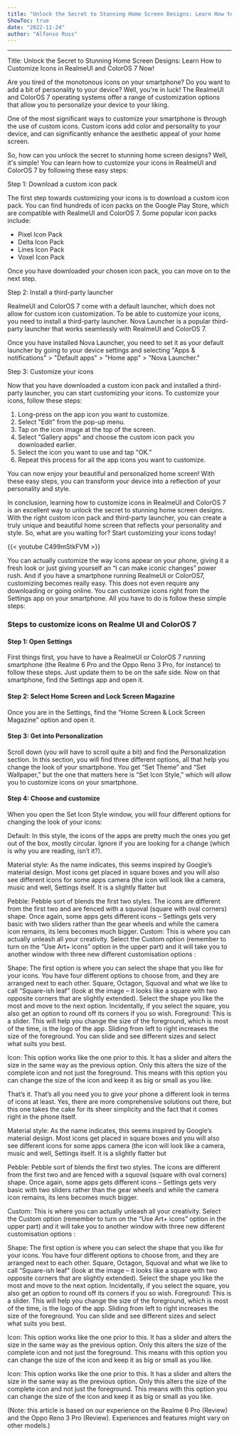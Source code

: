 ```yaml
---
title: "Unlock the Secret to Stunning Home Screen Designs: Learn How to Customize Icons in RealmeUI and ColorOS 7 Now!"
ShowToc: true 
date: "2022-11-24"
author: "Alfonso Russ"
---
```

*****
Title: Unlock the Secret to Stunning Home Screen Designs: Learn How to Customize Icons in RealmeUI and ColorOS 7 Now!

Are you tired of the monotonous icons on your smartphone? Do you want to add a bit of personality to your device? Well, you're in luck! The RealmeUI and ColorOS 7 operating systems offer a range of customization options that allow you to personalize your device to your liking.

One of the most significant ways to customize your smartphone is through the use of custom icons. Custom icons add color and personality to your device, and can significantly enhance the aesthetic appeal of your home screen.

So, how can you unlock the secret to stunning home screen designs? Well, it's simple! You can learn how to customize your icons in RealmeUI and ColorOS 7 by following these easy steps:

Step 1: Download a custom icon pack

The first step towards customizing your icons is to download a custom icon pack. You can find hundreds of icon packs on the Google Play Store, which are compatible with RealmeUI and ColorOS 7. Some popular icon packs include:

- Pixel Icon Pack
- Delta Icon Pack
- Lines Icon Pack
- Voxel Icon Pack

Once you have downloaded your chosen icon pack, you can move on to the next step.

Step 2: Install a third-party launcher

RealmeUI and ColorOS 7 come with a default launcher, which does not allow for custom icon customization. To be able to customize your icons, you need to install a third-party launcher. Nova Launcher is a popular third-party launcher that works seamlessly with RealmeUI and ColorOS 7.

Once you have installed Nova Launcher, you need to set it as your default launcher by going to your device settings and selecting "Apps & notifications" > "Default apps" > "Home app" > "Nova Launcher."

Step 3: Customize your icons

Now that you have downloaded a custom icon pack and installed a third-party launcher, you can start customizing your icons. To customize your icons, follow these steps:

1. Long-press on the app icon you want to customize.
2. Select "Edit" from the pop-up menu.
3. Tap on the icon image at the top of the screen.
4. Select "Gallery apps" and choose the custom icon pack you downloaded earlier.
5. Select the icon you want to use and tap "OK."
6. Repeat this process for all the app icons you want to customize.

You can now enjoy your beautiful and personalized home screen! With these easy steps, you can transform your device into a reflection of your personality and style.

In conclusion, learning how to customize icons in RealmeUI and ColorOS 7 is an excellent way to unlock the secret to stunning home screen designs. With the right custom icon pack and third-party launcher, you can create a truly unique and beautiful home screen that reflects your personality and style. So, what are you waiting for? Start customizing your icons today!

{{< youtube C499mStkFVM >}} 




You can actually customize the way icons appear on your phone, giving it a fresh look or just giving yourself an “I can make iconic changes” power rush. And if you have a smartphone running RealmeUI or ColorOS7, customizing becomes really easy. This does not even require any downloading or going online. You can customize icons right from the Settings app on your smartphone.
All you have to do is follow these simple steps:

 
### Steps to customize icons on Realme UI and ColorOS 7
 
#### Step 1: Open Settings



First things first, you have to have a RealmeUI or ColorOS 7 running smartphone (the Realme 6 Pro and the Oppo Reno 3 Pro, for instance) to follow these steps. Just update them to be on the safe side. Now on that smartphone, find the Settings app and open it.

 
#### Step 2: Select Home Screen and Lock Screen Magazine



Once you are in the Settings, find the “Home Screen & Lock Screen Magazine” option and open it.

 
#### Step 3: Get into Personalization



Scroll down (you will have to scroll quite a bit) and find the Personalization section. In this section, you will find three different options, all that help you change the look of your smartphone. You get “Set Theme” and “Set Wallpaper,” but the one that matters here is “Set Icon Style,” which will allow you to customize icons on your smartphone.

 
#### Step 4: Choose and customize



When you open the Set Icon Style window, you will four different options for changing the look of your icons:

 

Default: In this style, the icons of the apps are pretty much the ones you get out of the box, mostly circular. Ignore if you are looking for a change (which is why you are reading, isn’t it?).

Material style: As the name indicates, this seems inspired by Google’s material design. Most icons get placed in square boxes and you will also see different icons for some apps camera (the icon will look like a camera, music and well, Settings itself. It is a slightly flatter but

Pebble: Pebble sort of blends the first two styles. The icons are different from the first two and are fenced with a squoval (square with oval corners) shape. Once again, some apps gets different icons – Settings gets very basic with two sliders rather than the gear wheels and while the camera icon remains, its lens becomes much bigger.
Custom: This is where you can actually unleash all your creativity. Select the Custom option (remember to turn on the “Use Art+ icons” option in the upper part) and it will take you to another window with three new different customisation options :

Shape: The first option is where you can select the shape that you like for your icons. You have four different options to choose from, and they are arranged next to each other. Square, Octagon, Squoval and what we like to call “Square-ish leaf” (look at the image – it looks like a square with two opposite corners that are slightly extended). Select the shape you like the most and move to the next option. Incidentally, if you select the square, you also get an option to round off its corners if you so wish.
Foreground: This is a slider. This will help you change the size of the foreground, which is most of the time, is the logo of the app. Sliding from left to right increases the size of the foreground. You can slide and see different sizes and select what suits you best.

Icon: This option works like the one prior to this. It has a slider and alters the size in the same way as the previous option. Only this alters the size of the complete icon and not just the foreground. This means with this option you can change the size of the icon and keep it as big or small as you like.





That’s it. That’s all you need you to give your phone a different look in terms of icons at least. Yes, there are more comprehensive solutions out there, but this one takes the cake for its sheer simplicity and the fact that it comes right in the phone itself.

 
Material style: As the name indicates, this seems inspired by Google’s material design. Most icons get placed in square boxes and you will also see different icons for some apps camera (the icon will look like a camera, music and well, Settings itself. It is a slightly flatter but




 
Pebble: Pebble sort of blends the first two styles. The icons are different from the first two and are fenced with a squoval (square with oval corners) shape. Once again, some apps gets different icons – Settings gets very basic with two sliders rather than the gear wheels and while the camera icon remains, its lens becomes much bigger.
 
Custom: This is where you can actually unleash all your creativity. Select the Custom option (remember to turn on the “Use Art+ icons” option in the upper part) and it will take you to another window with three new different customisation options :

Shape: The first option is where you can select the shape that you like for your icons. You have four different options to choose from, and they are arranged next to each other. Square, Octagon, Squoval and what we like to call “Square-ish leaf” (look at the image – it looks like a square with two opposite corners that are slightly extended). Select the shape you like the most and move to the next option. Incidentally, if you select the square, you also get an option to round off its corners if you so wish.
Foreground: This is a slider. This will help you change the size of the foreground, which is most of the time, is the logo of the app. Sliding from left to right increases the size of the foreground. You can slide and see different sizes and select what suits you best.

Icon: This option works like the one prior to this. It has a slider and alters the size in the same way as the previous option. Only this alters the size of the complete icon and not just the foreground. This means with this option you can change the size of the icon and keep it as big or small as you like.


 
Icon: This option works like the one prior to this. It has a slider and alters the size in the same way as the previous option. Only this alters the size of the complete icon and not just the foreground. This means with this option you can change the size of the icon and keep it as big or small as you like.


(Note: this article is based on our experience on the Realme 6 Pro (Review) and the Oppo Reno 3 Pro (Review). Experiences and features might vary on other models.)




